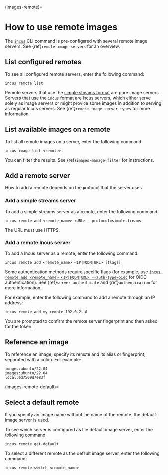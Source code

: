 (images-remote)=
# How to use remote images

The [`incus`](incus.md) CLI command is pre-configured with several remote image servers.
See {ref}`remote-image-servers` for an overview.

## List configured remotes

<!-- Include start list remotes -->
To see all configured remote servers, enter the following command:

    incus remote list

Remote servers that use the [simple streams format](https://git.launchpad.net/simplestreams/tree/) are pure image servers.
Servers that use the `incus` format are Incus servers, which either serve solely as image servers or might provide some images in addition to serving as regular Incus servers.
See {ref}`remote-image-server-types` for more information.
<!-- Include end list remotes -->

## List available images on a remote

To list all remote images on a server, enter the following command:

    incus image list <remote>:

You can filter the results.
See {ref}`images-manage-filter` for instructions.

## Add a remote server

How to add a remote depends on the protocol that the server uses.

### Add a simple streams server

To add a simple streams server as a remote, enter the following command:

    incus remote add <remote_name> <URL> --protocol=simplestreams

The URL must use HTTPS.

### Add a remote Incus server

<!-- Include start add remotes -->
To add a Incus server as a remote, enter the following command:

    incus remote add <remote_name> <IP|FQDN|URL> [flags]

Some authentication methods require specific flags (for example, use [`incus remote add <remote_name> <IP|FQDN|URL> --auth-type=oidc`](incus_remote_add.md) for OIDC authentication).
See {ref}`server-authenticate` and {ref}`authentication` for more information.

For example, enter the following command to add a remote through an IP address:

    incus remote add my-remote 192.0.2.10

You are prompted to confirm the remote server fingerprint and then asked for the token.
<!-- Include end add remotes -->

## Reference an image

To reference an image, specify its remote and its alias or fingerprint, separated with a colon.
For example:

    images:ubuntu/22.04
    images:ubuntu/22.04
    local:ed7509d7e83f

(images-remote-default)=
## Select a default remote

If you specify an image name without the name of the remote, the default image server is used.

To see which server is configured as the default image server, enter the following command:

    incus remote get-default

To select a different remote as the default image server, enter the following command:

    incus remote switch <remote_name>
